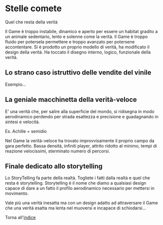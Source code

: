 # Stelle comete

Quel che resta della verità

Il Game è troppo instabile, dinamico e aperto per essere un habitat gradito a un animale sedentario, lento e solenne come la verità.
Il Game è troppo fluido per potersela permettere e troppo avanzato per potersene accontentare. Si è prodotto un proprio modello di verità, ha modificato il design della verità. Ha toccato il disegno interno, logico, funzionale della verità.

## Lo strano caso istruttivo delle vendite del vinile

Esempio...

## La geniale macchinetta della verità-veloce

E' una verità che, per salire alla superficie del mondo, si ridisegna in modo aerodinamico perdendo per strada esattezza e precisione e guadagnando in sintesi e velocità.

Es. Achille = semidio

Nel Game la verità-veloce ha trovato improvvisamente il proprio campo da gara perfetto. Bassa densità, infiniti player, attrito ridotto al minimo, tempi di reazione velocissimi, sterminato numero di percorsi.

## Finale dedicato allo storytelling

Lo StoryTelling fa parte della realtà. Togliete i fatti dalla realtà e quel che resta è storytelling.
Storytelling è il nome che diamo a qualsiasi design capace di dare a un fatto il profilo aerodinamico necessario per mettersi in movimento.

Vale più una verità inesatta ma con un design adatto ad attraversare il Game che una verità esatta ma lenta nel muoversi e incapace di schiodarsi...

Torna all'[indice](README.md)
